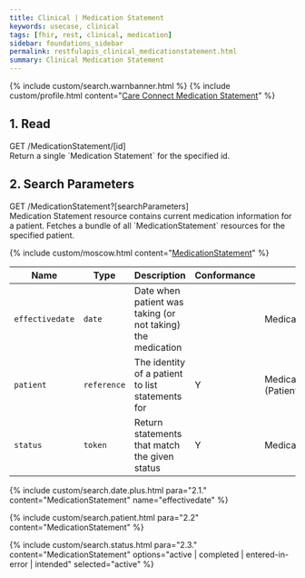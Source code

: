 ```yaml
---
title: Clinical | Medication Statement
keywords: usecase, clinical
tags: [fhir, rest, clinical, medication]
sidebar: foundations_sidebar
permalink: restfulapis_clinical_medicationstatement.html
summary: Clinical Medication Statement
---
```

{% include custom/search.warnbanner.html %}
{% include custom/profile.html content="[Care Connect Medication Statement](http://www.interopen.org/candidate-profiles/care-connect/CareConnect-MedicationStatement-1.html)" %}

## 1. Read ##

<div markdown="span" class="alert alert-success" role="alert">
GET /MedicationStatement/[id]</div>
Return a single `Medication Statement` for the specified id.

## 2. Search Parameters ##

<div markdown="span" class="alert alert-success" role="alert">
GET /MedicationStatement?[searchParameters]</div>
Medication Statement resource contains current medication information for a patient. Fetches a bundle of all `MedicationStatement` resources for the specified patient.

{% include custom/moscow.html content="[MedicationStatement](https://www.hl7.org/fhir/DSTU2/medicationstatement.html#search)" %}

| Name | Type | Description | Conformance  | Path |
|------|------|-------------|-------|------|
| `effectivedate` | `date` | Date when patient was taking (or not taking) the medication |  | MedicationStatement.effective[x] |
| `patient` | `reference` | The identity of a patient to list statements for | Y | MedicationStatement.patient<br>(Patient) |
| `status` | `token` | Return statements that match the given status | Y | MedicationStatement.status |

{% include custom/search.date.plus.html para="2.1." content="MedicationStatement" name="effectivedate" %}

{% include custom/search.patient.html para="2.2" content="MedicationStatement" %}

{% include custom/search.status.html para="2.3." content="MedicationStatement" options="active | completed | entered-in-error | intended" selected="active" %}
